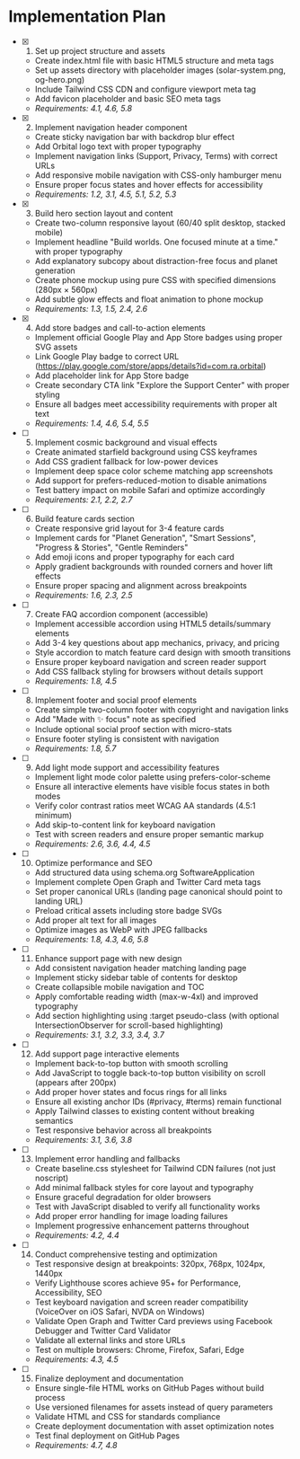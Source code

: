# Implementation Plan

- [x] 1. Set up project structure and assets
  - Create index.html file with basic HTML5 structure and meta tags
  - Set up assets directory with placeholder images (solar-system.png, og-hero.png)
  - Include Tailwind CSS CDN and configure viewport meta tag
  - Add favicon placeholder and basic SEO meta tags
  - _Requirements: 4.1, 4.6, 5.8_

- [x] 2. Implement navigation header component
  - Create sticky navigation bar with backdrop blur effect
  - Add Orbital logo text with proper typography
  - Implement navigation links (Support, Privacy, Terms) with correct URLs
  - Add responsive mobile navigation with CSS-only hamburger menu
  - Ensure proper focus states and hover effects for accessibility
  - _Requirements: 1.2, 3.1, 4.5, 5.1, 5.2, 5.3_

- [x] 3. Build hero section layout and content
  - Create two-column responsive layout (60/40 split desktop, stacked mobile)
  - Implement headline "Build worlds. One focused minute at a time." with proper typography
  - Add explanatory subcopy about distraction-free focus and planet generation
  - Create phone mockup using pure CSS with specified dimensions (280px × 560px)
  - Add subtle glow effects and float animation to phone mockup
  - _Requirements: 1.3, 1.5, 2.4, 2.6_

- [x] 4. Add store badges and call-to-action elements
  - Implement official Google Play and App Store badges using proper SVG assets
  - Link Google Play badge to correct URL (https://play.google.com/store/apps/details?id=com.ra.orbital)
  - Add placeholder link for App Store badge
  - Create secondary CTA link "Explore the Support Center" with proper styling
  - Ensure all badges meet accessibility requirements with proper alt text
  - _Requirements: 1.4, 4.6, 5.4, 5.5_

- [ ] 5. Implement cosmic background and visual effects
  - Create animated starfield background using CSS keyframes
  - Add CSS gradient fallback for low-power devices
  - Implement deep space color scheme matching app screenshots
  - Add support for prefers-reduced-motion to disable animations
  - Test battery impact on mobile Safari and optimize accordingly
  - _Requirements: 2.1, 2.2, 2.7_

- [ ] 6. Build feature cards section
  - Create responsive grid layout for 3-4 feature cards
  - Implement cards for "Planet Generation", "Smart Sessions", "Progress & Stories", "Gentle Reminders"
  - Add emoji icons and proper typography for each card
  - Apply gradient backgrounds with rounded corners and hover lift effects
  - Ensure proper spacing and alignment across breakpoints
  - _Requirements: 1.6, 2.3, 2.5_

- [ ] 7. Create FAQ accordion component (accessible)
  - Implement accessible accordion using HTML5 details/summary elements
  - Add 3-4 key questions about app mechanics, privacy, and pricing
  - Style accordion to match feature card design with smooth transitions
  - Ensure proper keyboard navigation and screen reader support
  - Add CSS fallback styling for browsers without details support
  - _Requirements: 1.8, 4.5_

- [ ] 8. Implement footer and social proof elements
  - Create simple two-column footer with copyright and navigation links
  - Add "Made with ✨ focus" note as specified
  - Include optional social proof section with micro-stats
  - Ensure footer styling is consistent with navigation
  - _Requirements: 1.8, 5.7_

- [ ] 9. Add light mode support and accessibility features
  - Implement light mode color palette using prefers-color-scheme
  - Ensure all interactive elements have visible focus states in both modes
  - Verify color contrast ratios meet WCAG AA standards (4.5:1 minimum)
  - Add skip-to-content link for keyboard navigation
  - Test with screen readers and ensure proper semantic markup
  - _Requirements: 2.6, 3.6, 4.4, 4.5_

- [ ] 10. Optimize performance and SEO
  - Add structured data using schema.org SoftwareApplication
  - Implement complete Open Graph and Twitter Card meta tags
  - Set proper canonical URLs (landing page canonical should point to landing URL)
  - Preload critical assets including store badge SVGs
  - Add proper alt text for all images
  - Optimize images as WebP with JPEG fallbacks
  - _Requirements: 1.8, 4.3, 4.6, 5.8_

- [ ] 11. Enhance support page with new design
  - Add consistent navigation header matching landing page
  - Implement sticky sidebar table of contents for desktop
  - Create collapsible mobile navigation and TOC
  - Apply comfortable reading width (max-w-4xl) and improved typography
  - Add section highlighting using :target pseudo-class (with optional IntersectionObserver for scroll-based highlighting)
  - _Requirements: 3.1, 3.2, 3.3, 3.4, 3.7_

- [ ] 12. Add support page interactive elements
  - Implement back-to-top button with smooth scrolling
  - Add JavaScript to toggle back-to-top button visibility on scroll (appears after 200px)
  - Add proper hover states and focus rings for all links
  - Ensure all existing anchor IDs (#privacy, #terms) remain functional
  - Apply Tailwind classes to existing content without breaking semantics
  - Test responsive behavior across all breakpoints
  - _Requirements: 3.1, 3.6, 3.8_

- [ ] 13. Implement error handling and fallbacks
  - Create baseline.css stylesheet for Tailwind CDN failures (not just noscript)
  - Add minimal fallback styles for core layout and typography
  - Ensure graceful degradation for older browsers
  - Test with JavaScript disabled to verify all functionality works
  - Add proper error handling for image loading failures
  - Implement progressive enhancement patterns throughout
  - _Requirements: 4.2, 4.4_

- [ ] 14. Conduct comprehensive testing and optimization
  - Test responsive design at breakpoints: 320px, 768px, 1024px, 1440px
  - Verify Lighthouse scores achieve 95+ for Performance, Accessibility, SEO
  - Test keyboard navigation and screen reader compatibility (VoiceOver on iOS Safari, NVDA on Windows)
  - Validate Open Graph and Twitter Card previews using Facebook Debugger and Twitter Card Validator
  - Validate all external links and store URLs
  - Test on multiple browsers: Chrome, Firefox, Safari, Edge
  - _Requirements: 4.3, 4.5_

- [ ] 15. Finalize deployment and documentation
  - Ensure single-file HTML works on GitHub Pages without build process
  - Use versioned filenames for assets instead of query parameters
  - Validate HTML and CSS for standards compliance
  - Create deployment documentation with asset optimization notes
  - Test final deployment on GitHub Pages
  - _Requirements: 4.7, 4.8_